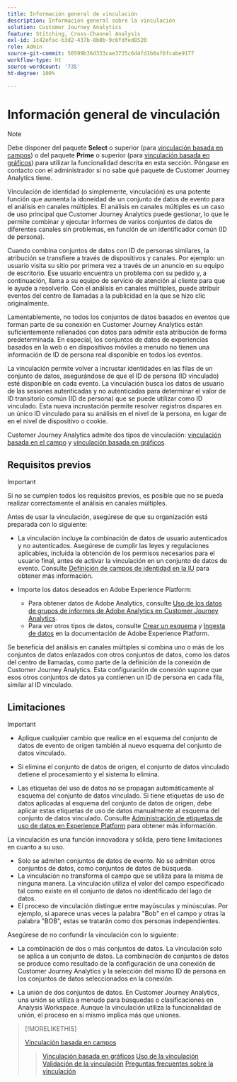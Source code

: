 ```yaml
---
title: Información general de vinculación
description: Información general sobre la vinculación
solution: Customer Journey Analytics
feature: Stitching, Cross-Channel Analysis
exl-id: 1c42efac-b3d2-437b-8b0b-9c6fdfed8520
role: Admin
source-git-commit: 50599b36d333cae3735c6d4fd1b0af6fcabe9177
workflow-type: ht
source-wordcount: '735'
ht-degree: 100%

---
```


# Información general de vinculación

>[!NOTE]
>
>Debe disponer del paquete **Select** o superior (para [vinculación basada en campos](fbs.md)) o del paquete **Prime** o superior (para [vinculación basada en gráficos](gbs.md)) para utilizar la funcionalidad descrita en esta sección. Póngase en contacto con el administrador si no sabe qué paquete de Customer Journey Analytics tiene.

Vinculación de identidad (o simplemente, vinculación) es una potente función que aumenta la idoneidad de un conjunto de datos de evento para el análisis en canales múltiples. El análisis en canales múltiples es un caso de uso principal que Customer Journey Analytics puede gestionar, lo que le permite combinar y ejecutar informes de varios conjuntos de datos de diferentes canales sin problemas, en función de un identificador común (ID de persona).

Cuando combina conjuntos de datos con ID de personas similares, la atribución se transfiere a través de dispositivos y canales. Por ejemplo: un usuario visita su sitio por primera vez a través de un anuncio en su equipo de escritorio. Ese usuario encuentra un problema con su pedido y, a continuación, llama a su equipo de servicio de atención al cliente para que le ayude a resolverlo. Con el análisis en canales múltiples, puede atribuir eventos del centro de llamadas a la publicidad en la que se hizo clic originalmente.

Lamentablemente, no todos los conjuntos de datos basados en eventos que forman parte de su conexión en Customer Journey Analytics están suficientemente rellenados con datos para admitir esta atribución de forma predeterminada. En especial, los conjuntos de datos de experiencias basados en la web o en dispositivos móviles a menudo no tienen una información de ID de persona real disponible en todos los eventos.

La vinculación permite volver a incrustar identidades en las filas de un conjunto de datos, asegurándose de que el ID de persona (ID vinculado) esté disponible en cada evento. La vinculación busca los datos de usuario de las sesiones autenticadas y no autenticadas para determinar el valor de ID transitorio común (ID de persona) que se puede utilizar como ID vinculado. Esta nueva incrustación permite resolver registros dispares en un único ID vinculado para su análisis en el nivel de la persona, en lugar de en el nivel de dispositivo o cookie.

Customer Journey Analytics admite dos tipos de vinculación: [vinculación basada en el campo](fbs.md) y [vinculación basada en gráficos](gbs.md).

## Requisitos previos

>[!IMPORTANT]
>
>Si no se cumplen todos los requisitos previos, es posible que no se pueda realizar correctamente el análisis en canales múltiples.

Antes de usar la vinculación, asegúrese de que su organización está preparada con lo siguiente:

- La vinculación incluye la combinación de datos de usuario autenticados y no autenticados. Asegúrese de cumplir las leyes y regulaciones aplicables, incluida la obtención de los permisos necesarios para el usuario final, antes de activar la vinculación en un conjunto de datos de evento. Consulte [Definición de campos de identidad en la IU](https://experienceleague.adobe.com/es/docs/experience-platform/xdm/ui/fields/identity) para obtener más información.

- Importe los datos deseados en Adobe Experience Platform:

   - Para obtener datos de Adobe Analytics, consulte [Uso de los datos de grupos de informes de Adobe Analytics en Customer Journey Analytics](/help/getting-started/aa-vs-cja/aa-data-in-cja.md). 
   - Para ver otros tipos de datos, consulte [Crear un esquema](https://experienceleague.adobe.com/es/docs/experience-platform/xdm/tutorials/create-schema-ui) y [Ingesta de datos](https://experienceleague.adobe.com/es/docs/experience-platform/ingestion/home) en la documentación de Adobe Experience Platform.

Se beneficia del análisis en canales múltiples si combina uno o más de los conjuntos de datos enlazados con otros conjuntos de datos, como los datos del centro de llamadas, como parte de la definición de la conexión de Customer Journey Analytics. Esta configuración de conexión supone que esos otros conjuntos de datos ya contienen un ID de persona en cada fila, similar al ID vinculado.


## Limitaciones

>[!IMPORTANT]
>
>
>- Aplique cualquier cambio que realice en el esquema del conjunto de datos de evento de origen también al nuevo esquema del conjunto de datos vinculado.
>
>- Si elimina el conjunto de datos de origen, el conjunto de datos vinculado detiene el procesamiento y el sistema lo elimina.
>
>- Las etiquetas del uso de datos no se propagan automáticamente al esquema del conjunto de datos vinculado. Si tiene etiquetas de uso de datos aplicadas al esquema del conjunto de datos de origen, debe aplicar estas etiquetas de uso de datos manualmente al esquema del conjunto de datos vinculado. Consulte [Administración de etiquetas de uso de datos en Experience Platform](https://experienceleague.adobe.com/es/docs/experience-platform/data-governance/labels/overview) para obtener más información.

La vinculación es una función innovadora y sólida, pero tiene limitaciones en cuanto a su uso.

- Solo se admiten conjuntos de datos de evento. No se admiten otros conjuntos de datos, como conjuntos de datos de búsqueda.
- La vinculación no transforma el campo que se utiliza para la misma de ninguna manera. La vinculación utiliza el valor del campo especificado tal como existe en el conjunto de datos no identificado del lago de datos. 
- El proceso de vinculación distingue entre mayúsculas y minúsculas. Por ejemplo, si aparece unas veces la palabra &quot;Bob&quot; en el campo y otras la palabra &quot;BOB&quot;, estas se tratarán como dos personas independientes.

Asegúrese de no confundir la vinculación con lo siguiente:

- La combinación de dos o más conjuntos de datos. La vinculación solo se aplica a un conjunto de datos. La combinación de conjuntos de datos se produce como resultado de la configuración de una conexión de Customer Journey Analytics y la selección del mismo ID de persona en los conjuntos de datos seleccionados en la conexión.

- La unión de dos conjuntos de datos. En Customer Journey Analytics, una unión se utiliza a menudo para búsquedas o clasificaciones en Analysis Workspace. Aunque la vinculación utiliza la funcionalidad de unión, el proceso en sí mismo implica más que uniones.

>[!MORELIKETHIS]
>
>[Vinculación basada en campos](fbs.md)
>>[Vinculación basada en gráficos](gbs.md)
>>[Uso de la vinculación](use-stitching.md)
>>[Validación de la vinculación](validate.md)
>>[Preguntas frecuentes sobre la vinculación](faq.md)

